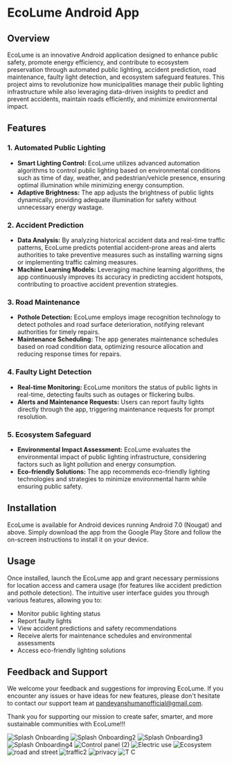 # EcoLume Android App

## Overview

EcoLume is an innovative Android application designed to enhance public safety, promote energy efficiency, and contribute to ecosystem preservation through automated public lighting, accident prediction, road maintenance, faulty light detection, and ecosystem safeguard features. This project aims to revolutionize how municipalities manage their public lighting infrastructure while also leveraging data-driven insights to predict and prevent accidents, maintain roads efficiently, and minimize environmental impact.

## Features

### 1. Automated Public Lighting
- **Smart Lighting Control:** EcoLume utilizes advanced automation algorithms to control public lighting based on environmental conditions such as time of day, weather, and pedestrian/vehicle presence, ensuring optimal illumination while minimizing energy consumption.
- **Adaptive Brightness:** The app adjusts the brightness of public lights dynamically, providing adequate illumination for safety without unnecessary energy wastage.

### 2. Accident Prediction
- **Data Analysis:** By analyzing historical accident data and real-time traffic patterns, EcoLume predicts potential accident-prone areas and alerts authorities to take preventive measures such as installing warning signs or implementing traffic calming measures.
- **Machine Learning Models:** Leveraging machine learning algorithms, the app continuously improves its accuracy in predicting accident hotspots, contributing to proactive accident prevention strategies.

### 3. Road Maintenance
- **Pothole Detection:** EcoLume employs image recognition technology to detect potholes and road surface deterioration, notifying relevant authorities for timely repairs.
- **Maintenance Scheduling:** The app generates maintenance schedules based on road condition data, optimizing resource allocation and reducing response times for repairs.

### 4. Faulty Light Detection
- **Real-time Monitoring:** EcoLume monitors the status of public lights in real-time, detecting faults such as outages or flickering bulbs.
- **Alerts and Maintenance Requests:** Users can report faulty lights directly through the app, triggering maintenance requests for prompt resolution.

### 5. Ecosystem Safeguard
- **Environmental Impact Assessment:** EcoLume evaluates the environmental impact of public lighting infrastructure, considering factors such as light pollution and energy consumption.
- **Eco-friendly Solutions:** The app recommends eco-friendly lighting technologies and strategies to minimize environmental harm while ensuring public safety.

## Installation

EcoLume is available for Android devices running Android 7.0 (Nougat) and above. Simply download the app from the Google Play Store and follow the on-screen instructions to install it on your device.

## Usage

Once installed, launch the EcoLume app and grant necessary permissions for location access and camera usage (for features like accident prediction and pothole detection). The intuitive user interface guides you through various features, allowing you to:
- Monitor public lighting status
- Report faulty lights
- View accident predictions and safety recommendations
- Receive alerts for maintenance schedules and environmental assessments
- Access eco-friendly lighting solutions

## Feedback and Support

We welcome your feedback and suggestions for improving EcoLume. If you encounter any issues or have ideas for new features, please don't hesitate to contact our support team at [pandeyanshumanofficial@gmail.com](mailto:pandeyanshumanofficial@gmail.com).

Thank you for supporting our mission to create safer, smarter, and more sustainable communities with EcoLume!!!

![Splash   Onboarding](https://github.com/anshu-6537/EcoLume/assets/98105620/2d6063b1-6450-41d2-b04b-77b3fe18ed14)
![Splash   Onboarding2](https://github.com/anshu-6537/EcoLume/assets/98105620/330917a8-f1c8-4dbe-a9be-177f4222f022)
![Splash   Onboarding3](https://github.com/anshu-6537/EcoLume/assets/98105620/e978421d-70c0-4ece-8502-abcd8920e8d8)
![Splash   Onboarding4](https://github.com/anshu-6537/EcoLume/assets/98105620/f7476b1c-6cde-418e-b5af-84a8cafea6f4)
![Control panel (2)](https://github.com/anshu-6537/EcoLume/assets/98105620/71224d31-36f8-4725-9550-2e03a1719776)
![Electric use](https://github.com/anshu-6537/EcoLume/assets/98105620/7691a09f-abc0-42be-aba3-d4a3a2ea7fda)
![Ecosystem](https://github.com/anshu-6537/EcoLume/assets/98105620/550f155e-e68f-4a90-96a2-078f3f467541)
![road and street](https://github.com/anshu-6537/EcoLume/assets/98105620/8ab87df4-8559-4895-98bc-03e457bde181)
![traffic2](https://github.com/anshu-6537/EcoLume/assets/98105620/40766d6d-0ed4-41fa-bf2c-046b29b8c61a)
![privacy](https://github.com/anshu-6537/EcoLume/assets/98105620/338d23a3-950d-4503-9ef9-8a692539d751)
![T C](https://github.com/anshu-6537/EcoLume/assets/98105620/bd6ae191-5d3d-4c5d-8732-cade6c2e20d9)

